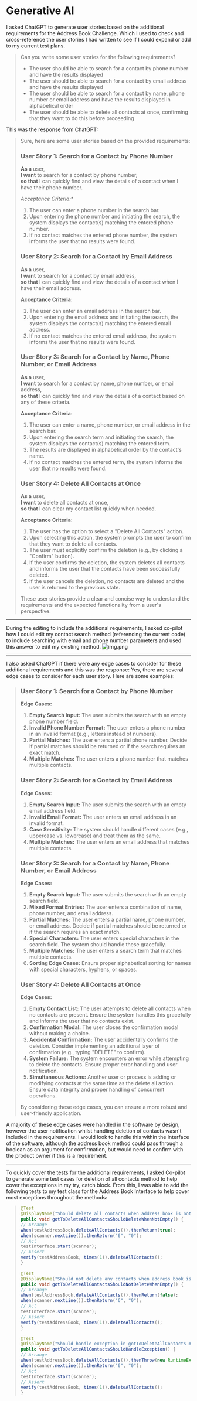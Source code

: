 # Generative AI
I asked ChatGPT to generate user stories based on the additional requirements for the Address Book Challenge. Which I used to check and cross-reference the user stories I had written to see if I could expand or add to my current test plans.

>Can you write some user stories for the following requirements?
>- The user should be able to search for a contact by phone number and have the results displayed
>- The user should be able to search for a contact by email address and have the results displayed
>- The user should be able to search for a contact by name, phone number or email address and have the results displayed in alphabetical order
>- The user should be able to delete all contacts at once, confirming that they want to do this before proceeding

This was the response from ChatGPT:

>Sure, here are some user stories based on the provided requirements:
>
>### User Story 1: Search for a Contact by Phone Number
>**As a** user,  
>**I want** to search for a contact by phone number,  
>**so that** I can quickly find and view the details of a contact when I have their phone number.
>
>*Acceptance Criteria:**
>1. The user can enter a phone number in the search bar.
>2. Upon entering the phone number and initiating the search, the system displays the contact(s) matching the entered phone number.
>3. If no contact matches the entered phone number, the system informs the user that no results were found.
>
>### User Story 2: Search for a Contact by Email Address
>**As a** user,  
>**I want** to search for a contact by email address,  
>**so that** I can quickly find and view the details of a contact when I have their email address.
>
>**Acceptance Criteria:**
>1. The user can enter an email address in the search bar.
>2. Upon entering the email address and initiating the search, the system displays the contact(s) matching the entered email address.
>3. If no contact matches the entered email address, the system informs the user that no results were found.
>
>### User Story 3: Search for a Contact by Name, Phone Number, or Email Address
>**As a** user,  
>**I want** to search for a contact by name, phone number, or email address,  
>**so that** I can quickly find and view the details of a contact based on any of these criteria.
>
>**Acceptance Criteria:**
>1. The user can enter a name, phone number, or email address in the search bar.
>2. Upon entering the search term and initiating the search, the system displays the contact(s) matching the entered term.
>3. The results are displayed in alphabetical order by the contact's name.
>4. If no contact matches the entered term, the system informs the user that no results were found.
>
>### User Story 4: Delete All Contacts at Once
>**As a** user,  
>**I want** to delete all contacts at once,  
>**so that** I can clear my contact list quickly when needed.
>
>**Acceptance Criteria:**
>1. The user has the option to select a "Delete All Contacts" action.
>2. Upon selecting this action, the system prompts the user to confirm that they want to delete all contacts.
>3. The user must explicitly confirm the deletion (e.g., by clicking a "Confirm" button).
>4. If the user confirms the deletion, the system deletes all contacts and informs the user that the contacts have been successfully deleted.
>5. If the user cancels the deletion, no contacts are deleted and the user is returned to the previous state.
>
>These user stories provide a clear and concise way to understand the requirements and the expected functionality from a user's perspective.


---
During the editing to include the additional requirements, I asked co-pilot how I could edit my contact search method (referencing the current code) to include searching with email and phone number parameters and used this answer to edit my existing method.
![img.png](img.png)

---
I also asked ChatGPT if there were any edge cases to consider for these additional requirements and this was the response:
Yes, there are several edge cases to consider for each user story. Here are some examples:

>### User Story 1: Search for a Contact by Phone Number
>**Edge Cases:**
>1. **Empty Search Input:** The user submits the search with an empty phone number field.
>2. **Invalid Phone Number Format:** The user enters a phone number in an invalid format (e.g., letters instead of numbers).
>3. **Partial Matches:** The user enters a partial phone number. Decide if partial matches should be returned or if the search requires an exact match.
>4. **Multiple Matches:** The user enters a phone number that matches multiple contacts.
>
>### User Story 2: Search for a Contact by Email Address
>**Edge Cases:**
>1. **Empty Search Input:** The user submits the search with an empty email address field.
>2. **Invalid Email Format:** The user enters an email address in an invalid format.
>3. **Case Sensitivity:** The system should handle different cases (e.g., uppercase vs. lowercase) and treat them as the same.
>4. **Multiple Matches:** The user enters an email address that matches multiple contacts.
>
>### User Story 3: Search for a Contact by Name, Phone Number, or Email Address
>**Edge Cases:**
>1. **Empty Search Input:** The user submits the search with an empty search field.
>2. **Mixed Format Entries:** The user enters a combination of name, phone number, and email address.
>3. **Partial Matches:** The user enters a partial name, phone number, or email address. Decide if partial matches should be returned or if the search requires an exact match.
>4. **Special Characters:** The user enters special characters in the search field. The system should handle these gracefully.
>5. **Multiple Matches:** The user enters a search term that matches multiple contacts.
>6. **Sorting Edge Cases:** Ensure proper alphabetical sorting for names with special characters, hyphens, or spaces.
>
>### User Story 4: Delete All Contacts at Once
>**Edge Cases:**
>1. **Empty Contact List:** The user attempts to delete all contacts when no contacts are present. Ensure the system handles this gracefully and informs the user that no contacts exist.
>2. **Confirmation Modal:** The user closes the confirmation modal without making a choice.
>3. **Accidental Confirmation:** The user accidentally confirms the deletion. Consider implementing an additional layer of confirmation (e.g., typing "DELETE" to confirm).
>4. **System Failure:** The system encounters an error while attempting to delete the contacts. Ensure proper error handling and user notification.
>5. **Simultaneous Actions:** Another user or process is adding or modifying contacts at the same time as the delete all action. Ensure data integrity and proper handling of concurrent operations.
>
>By considering these edge cases, you can ensure a more robust and user-friendly application.

A majority of these edge cases were handled in the software by design, however the user notification whilst handling deletion of contacts wasn't included in the requirements. I would look to handle this within the interface of the software, although the address book method could pass through a boolean as an argument for confirmation, but would need to confirm with the product owner if this is a requirement.

---
To quickly cover the tests for the additional requirements, I asked Co-pilot to generate some test cases for deletion of all contacts method to help cover the exceptions in my try, catch block. From this, I was able to add the following tests to my test class for the Address Book Interface to help cover most exceptions throughout the methods:
>```java
>@Test
>@DisplayName("Should delete all contacts when address book is not empty")
>public void gotToDeleteAllContactsShouldDeleteWhenNotEmpty() {
>// Arrange
>when(testAddressBook.deleteAllContacts()).thenReturn(true);
>when(scanner.nextLine()).thenReturn("6", "0");
>// Act
>testInterface.start(scanner);
>// Assert
>verify(testAddressBook, times(1)).deleteAllContacts();
>}
>
>@Test
>@DisplayName("Should not delete any contacts when address book is empty")
>public void gotToDeleteAllContactsShouldNotDeleteWhenEmpty() {
>// Arrange
>when(testAddressBook.deleteAllContacts()).thenReturn(false);
>when(scanner.nextLine()).thenReturn("6", "0");
>// Act
>testInterface.start(scanner);
>// Assert
>verify(testAddressBook, times(1)).deleteAllContacts();
>}
>
>@Test
>@DisplayName("Should handle exception in gotToDeleteAllContacts method")
>public void gotToDeleteAllContactsShouldHandleException() {
>// Arrange
>when(testAddressBook.deleteAllContacts()).thenThrow(new RuntimeException("Mock Exception"));
>when(scanner.nextLine()).thenReturn("6", "0");
>// Act
>testInterface.start(scanner);
>// Assert
>verify(testAddressBook, times(1)).deleteAllContacts();
>}
```
